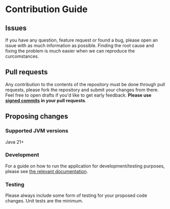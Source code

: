 # Contribution Guide

## Issues
If you have any question, feature request or found a bug, please open an issue with as much information as possible. Finding the root cause and fixing the problem is much easier when we can reproduce the curcomstances.

## Pull requests
Any contribution to the contents of the repository must be done through pull requests, please fork the repository and submit your changes from there. Feel free to open drafts if you'd like to get early feedback. **Please use [signed commits](https://docs.github.com/en/authentication/managing-commit-signature-verification/signing-commits) in your pull requests**.

## Proposing changes
### Supported JVM versions
Java 21+

### Development
For a guide on how to run the application for development/testing purposes, please see [the relevant documentation](./docs/development.md).

### Testing
Please always include some form of testing for your proposed code changes. Unit tests are the minimum.